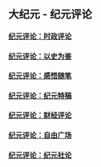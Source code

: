 ## 大纪元 - 纪元评论

#### [纪元评论：时政评论](indexes/nsc1025/README.md?11040330)
#### [纪元评论：以史为鉴](indexes/nsc1028/README.md?11040330)
#### [纪元评论：感悟随笔](indexes/nsc1035/README.md?11040330)
#### [纪元评论：纪元特稿](indexes/nsc424/README.md?11040330)
#### [纪元评论：财经评论](indexes/nsc1026/README.md?11040330)
#### [纪元评论：自由广场](indexes/nsc993/README.md?11040330)
#### [纪元评论：纪元社论](indexes/nsc422/README.md?11040330)
